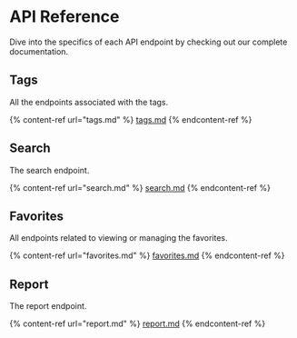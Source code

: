 # API Reference

Dive into the specifics of each API endpoint by checking out our complete documentation.

## Tags

All the endpoints associated with the tags.

{% content-ref url="tags.md" %}
[tags.md](tags.md)
{% endcontent-ref %}

## Search

The search endpoint.

{% content-ref url="search.md" %}
[search.md](search.md)
{% endcontent-ref %}

## Favorites

All endpoints related to viewing or managing the favorites.

{% content-ref url="favorites.md" %}
[favorites.md](favorites.md)
{% endcontent-ref %}

## Report

The report endpoint.

{% content-ref url="report.md" %}
[report.md](report.md)
{% endcontent-ref %}
